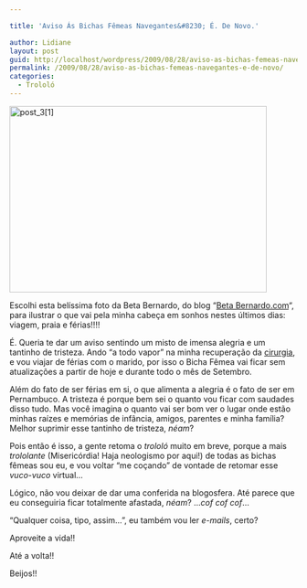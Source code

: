 ```yaml
---

title: 'Aviso Ás Bichas Fêmeas Navegantes&#8230; É. De Novo.'

author: Lidiane
layout: post
guid: http://localhost/wordpress/2009/08/28/aviso-as-bichas-femeas-navegantes-e-de-novo/
permalink: /2009/08/28/aviso-as-bichas-femeas-navegantes-e-de-novo/
categories:
  - Trololó
---
```

<img class="aligncenter size-full wp-image-2362" title="post_3[1]" src="http://www.trololodemulher.com.br/blog/wp-content/uploads/2009/08/post_31.jpg" alt="post_3[1]" width="450" height="326" />

Escolhi esta belíssima foto da Beta Bernardo, do blog &#8220;<a href="http://www.betabernardo.com/" target="_blank">Beta Bernardo.com</a>&#8220;, para ilustrar o que vai pela minha cabeça em sonhos nestes últimos dias: viagem, praia e férias!!!!

É. Queria te dar um aviso sentindo um misto de imensa alegria e um tantinho de tristeza. Ando &#8220;a todo vapor&#8221; na minha recuperação da <a href="http://www.trololodemulher.com.br/2009/08/08/e-depois-da-tempestade-que-foi-a-cirurgia/" target="_self">cirurgia</a>, e vou viajar de férias com o marido, por isso o Bicha Fêmea vai ficar sem atualizações a partir de hoje e durante todo o mês de Setembro.

Além do fato de ser férias em si, o que alimenta a alegria é o fato de ser em Pernambuco. A tristeza é porque bem sei o quanto vou ficar com saudades disso tudo. Mas você imagina o quanto vai ser bom ver o lugar onde estão minhas raízes e memórias de infância, amigos, parentes e minha família? Melhor suprimir esse tantinho de tristeza, _néam_?

Pois então é isso, a gente retoma o _trololó_ muito em breve, porque a mais _trololante_ (Misericórdia! Haja neologismo por aqui!) de todas as bichas fêmeas sou eu, e vou voltar &#8220;me coçando&#8221; de vontade de retomar esse _vuco-vuco_ virtual&#8230;

Lógico, não vou deixar de dar uma conferida na blogosfera. Até parece que eu conseguiria ficar totalmente afastada, _néam_? &#8230;_cof cof cof_&#8230;

&#8220;Qualquer coisa, tipo, assim&#8230;&#8221;, eu também vou ler _e-mails_, certo?

Aproveite a vida!!

Até a volta!!

Beijos!!